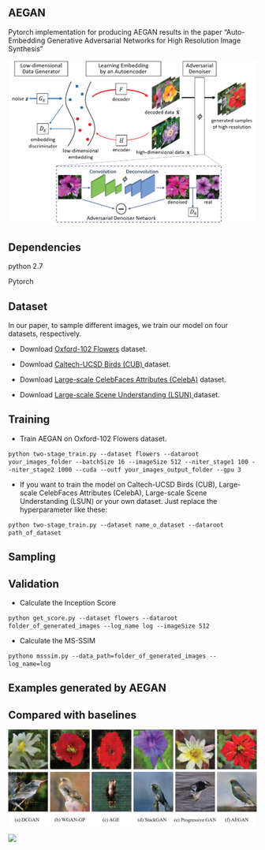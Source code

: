 ## AEGAN

Pytorch implementation for producing AEGAN results in the paper “Auto-Embedding Generative Adversarial Networks for High Resolution Image Synthesis”

![ ](./images/embgan-net.png  "Architecture")


## Dependencies
python 2.7

Pytorch

## Dataset
In our paper, to sample different images, we train our model on four datasets, respectively.

- Download [Oxford-102 Flowers](http://www.robots.ox.ac.uk/~vgg/data/flowers/102/)  dataset.

- Download [Caltech-UCSD Birds (CUB) ](http://www.vision.caltech.edu/visipedia/CUB-200-2011.html) dataset.

- Download [Large-scale CelebFaces Attributes (CelebA)](http://mmlab.ie.cuhk.edu.hk/projects/CelebA.html)  dataset.

- Download [ Large-scale Scene Understanding (LSUN) ](http://lsun.cs.princeton.edu/2016/)  dataset.

## Training
- Train AEGAN on Oxford-102 Flowers dataset.
```
python two-stage_train.py --dataset flowers --dataroot your_images_folder --batchSize 16 --imageSize 512 --niter_stage1 100 --niter_stage2 1000 --cuda --outf your_images_output_folder --gpu 3
```
- If you want to train the model on Caltech-UCSD Birds (CUB), Large-scale CelebFaces Attributes (CelebA), Large-scale Scene Understanding (LSUN) or your own dataset. Just replace the hyperparameter like these:
```
python two-stage_train.py --dataset name_o_dataset --dataroot path_of_dataset
```

## Sampling


## Validation

- Calculate the Inception Score
```
python get_score.py --dataset flowers --dataroot folder_of_generated_images --log_name log --imageSize 512
```
- Calculate the MS-SSIM
```
pythono msssim.py --data_path=folder_of_generated_images --log_name=log
```

## Examples generated by AEGAN


## Compared with baselines

![ ](./images/comparison_fb.png  "Flowers and Birds")


![ ](./images/comparison_face.png  "Face")




